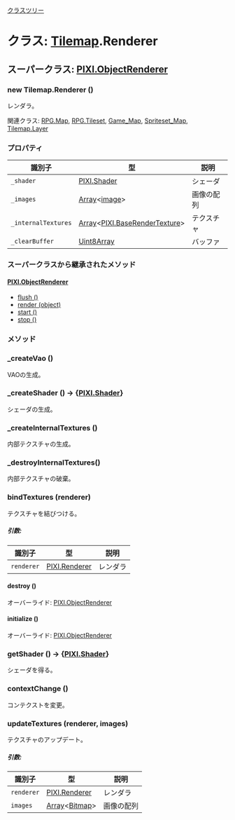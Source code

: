 [クラスツリー](index.md)

# クラス: [Tilemap](Tilemap.md).Renderer

## スーパークラス: [PIXI.ObjectRenderer](http://pixijs.download/release/docs/PIXI.ObjectRenderer.html)

### new Tilemap.Renderer ()
レンダラ。

関連クラス: [RPG.Map](RPG.Map.md), [RPG.Tileset](RPG.Tileset.md), [Game_Map](Game_Map.md), [Spriteset_Map](Spriteset_Map.md), [Tilemap.Layer](Tilemap.Layer.md)

### プロパティ

| 識別子 | 型 | 説明 |
| --- | --- | --- |
| `_shader` | [PIXI.Shader](http://pixijs.download/release/docs/PIXI.Shader.html) | シェーダ |
| `_images` | [Array](Array.md)&lt;[image](image.md)&gt; | 画像の配列 |
| `_internalTextures` | [Array](Array.md)&lt;[PIXI.BaseRenderTexture](http://pixijs.download/release/docs/PIXI.BaseRenderTexture.html)&gt; | テクスチャ |
| `_clearBuffer` | [Uint8Array](https://developer.mozilla.org/ja/docs/Web/JavaScript/Reference/Global_Objects/Uint8Array) | バッファ |


### スーパークラスから継承されたメソッド

#### [PIXI.ObjectRenderer](http://pixijs.download/release/docs/PIXI.ObjectRenderer.html)

* [flush ()](http://pixijs.download/release/docs/PIXI.ObjectRenderer.html#flush)
* [render (object)](http://pixijs.download/release/docs/PIXI.ObjectRenderer.html#render)
* [start ()](http://pixijs.download/release/docs/PIXI.ObjectRenderer.html#start)
* [stop ()](http://pixijs.download/release/docs/PIXI.ObjectRenderer.html#stop)

### メソッド

### _createVao ()
VAOの生成。


### _createShader () → {[PIXI.Shader](PIXI.Shader.md)}
シェーダの生成。


### _createInternalTextures ()
内部テクスチャの生成。


### _destroyInternalTextures()
内部テクスチャの破棄。


### bindTextures (renderer)
テクスチャを結びつける。

##### 引数:

| 識別子 | 型 | 説明 |
| --- | --- | --- |
| `renderer` |  [PIXI.Renderer](http://pixijs.download/release/docs/PIXI.Renderer.html) | レンダラ |


#### destroy ()
オーバーライド: [PIXI.ObjectRenderer](http://pixijs.download/release/docs/PIXI.ObjectRenderer.html#destroy)


#### initialize ()
オーバーライド: [PIXI.ObjectRenderer](http://pixijs.download/release/docs/PIXI.ObjectRenderer.html#initialize)


### getShader () → {[PIXI.Shader](PIXI.Shader.md)}
シェーダを得る。

### contextChange ()
コンテクストを変更。


### updateTextures (renderer, images) 
テクスチャのアップデート。

##### 引数:

| 識別子 | 型 | 説明 |
| --- | --- | --- |
| `renderer` |  [PIXI.Renderer](http://pixijs.download/release/docs/PIXI.Renderer.html) | レンダラ |
| `images` | [Array](Array.md)&lt;[Bitmap](Bitmap.md)&gt; |  画像の配列 |